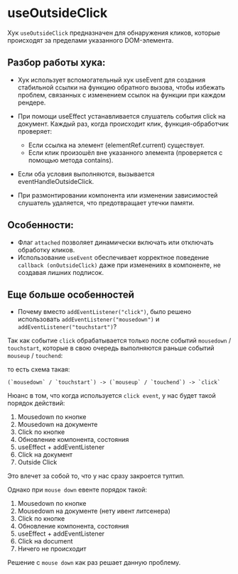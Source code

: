 # useOutsideClick

Хук `useOutsideClick` предназначен для обнаружения кликов, которые происходят за пределами указанного DOM-элемента.

## Разбор работы хука:

- Хук использует вспомогательный хук useEvent для создания стабильной ссылки на функцию обратного вызова, чтобы избежать проблем, связанных с изменением ссылок на функции при каждом рендере.

- При помощи useEffect устанавливается слушатель события click на документ. Каждый раз, когда происходит клик, функция-обработчик проверяет:

  - Если ссылка на элемент (elementRef.current) существует.
  - Если клик произошёл вне указанного элемента (проверяется с помощью метода contains).

- Если оба условия выполняются, вызывается eventHandleOutsideClick.

- При размонтировании компонента или изменении зависимостей слушатель удаляется, что предотвращает утечки памяти.

## Особенности:

- Флаг `attached` позволяет динамически включать или отключать обработку кликов.
- Использование `useEvent` обеспечивает корректное поведение `callback (onOutsideClick)` даже при изменениях в компоненте, не создавая лишних подписок.

## Еще больше особенностей

- Почему вместо `addEventListener("click")`, было решено использовать `addEventListener("mousedown")` и `addEventListener("touchstart")`?

Так как событие `click` обрабатывается только после событий `mousedown` / `touchstart`, которые в свою очередь выполняются раньше событий `mouseup` / `touchend`:

то есть схема такая:

```
(`mousedown` / `touchstart`) -> (`mouseup` / `touchend`) -> `click`
```

Нюанс в том, что когда используется `click event`, у нас будет такой порядок действий:

1. Mousedown по кнопке
2. Mousedown на документе
3. Click по кнопке
4. Обновление компонента, состояния
5. useEffect + addEventListener
6. Click на документ
7. Outside Click

Это влечет за собой то, что у нас сразу закроется тултип.

Однако при `mouse down` евенте порядок такой:

1. Mousedown по кнопке
2. Mousedown на документе (нету ивент литсенера)
3. Click по кнопке
4. Обновление компонента, состояния
5. useEffect + addEventListener
6. Click на document
7. Ничего не происходит

Решение с `mouse down` как раз решает данную проблему.

